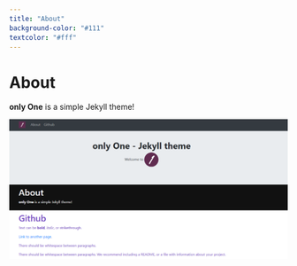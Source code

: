 ```yaml
---
title: "About"
background-color: "#111"
textcolor: "#fff"
---
```

# About

**only One** is a simple Jekyll theme!

![Screenshot](./docs/screenshot.png)